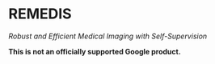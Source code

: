 # REMEDIS

*Robust and Efficient Medical Imaging with Self-Supervision*

**This is not an officially supported Google product.**
